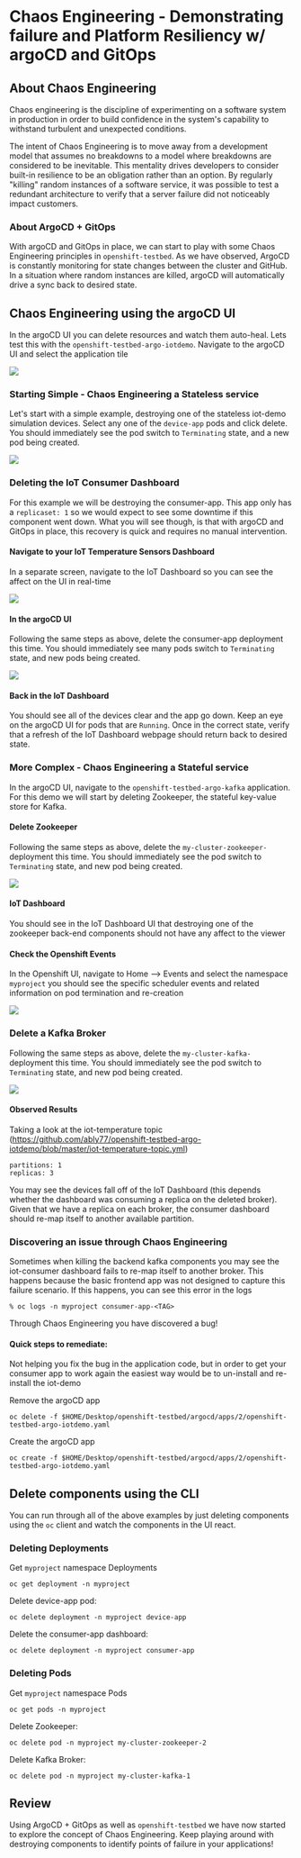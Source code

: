 # Chaos Engineering - Demonstrating failure and Platform Resiliency w/ argoCD and GitOps

## About Chaos Engineering
Chaos engineering is the discipline of experimenting on a software system in production in order to build confidence in the system's capability to withstand turbulent and unexpected conditions.

The intent of Chaos Engineering is to move away from a development model that assumes no breakdowns to a model where breakdowns are considered to be inevitable. This mentality drives developers to consider built-in resilience to be an obligation rather than an option. By regularly "killing" random instances of a software service, it was possible to test a redundant architecture to verify that a server failure did not noticeably impact customers.

### About ArgoCD + GitOps
With argoCD and GitOps in place, we can start to play with some Chaos Engineering principles in `openshift-testbed`. As we have observed, ArgoCD is constantly monitoring for state changes between the cluster and GitHub. In a situation where random instances are killed, argoCD will automatically drive a sync back to desired state.

## Chaos Engineering using the argoCD UI
In the argoCD UI you can delete resources and watch them auto-heal. Lets test this with the `openshift-testbed-argo-iotdemo`. Navigate to the argoCD UI and select the application tile

![](https://github.com/ably77/Standard-OCP-Workshop/blob/master/resources/chaos1.png)

### Starting Simple - Chaos Engineering a Stateless service
Let's start with a simple example, destroying one of the stateless iot-demo simulation devices. Select any one of the `device-app` pods and click delete. You should immediately see the pod switch to `Terminating` state, and a new pod being created.

![](https://github.com/ably77/Standard-OCP-Workshop/blob/master/resources/chaos2.png)

### Deleting the IoT Consumer Dashboard
For this example we will be destroying the consumer-app. This app only has a `replicaset: 1` so we would expect to see some downtime if this component went down. What you will see though, is that with argoCD and GitOps in place, this recovery is quick and requires no manual intervention.

#### Navigate to your IoT Temperature Sensors Dashboard
In a separate screen, navigate to the IoT Dashboard so you can see the affect on the UI in real-time

![](https://github.com/ably77/Standard-OCP-Workshop/blob/master/resources/iotdashboard1.png)

#### In the argoCD UI
Following the same steps as above, delete the consumer-app deployment this time. You should immediately see many pods switch to `Terminating` state, and new pods being created.

![](https://github.com/ably77/Standard-OCP-Workshop/blob/master/resources/chaos3.png)

#### Back in the IoT Dashboard
You should see all of the devices clear and the app go down. Keep an eye on the argoCD UI for pods that are `Running`. Once in the correct state, verify that a refresh of the IoT Dashboard webpage should return back to desired state.

### More Complex - Chaos Engineering a Stateful service
In the argoCD UI, navigate to the `openshift-testbed-argo-kafka` application. For this demo we will start by deleting Zookeeper, the stateful key-value store for Kafka.

#### Delete Zookeeper
Following the same steps as above, delete the `my-cluster-zookeeper-` deployment this time. You should immediately see the pod switch to `Terminating` state, and new pod being created.

![](https://github.com/ably77/Standard-OCP-Workshop/blob/master/resources/chaos4.png)

#### IoT Dashboard
You should see in the IoT Dashboard UI that destroying one of the zookeeper back-end components should not have any affect to the viewer

#### Check the Openshift Events
In the Openshift UI, navigate to Home --> Events and select the namespace `myproject` you should see the specific scheduler events and related information on pod termination and re-creation

![](https://github.com/ably77/Standard-OCP-Workshop/blob/master/resources/chaos5.png)

### Delete a Kafka Broker
Following the same steps as above, delete the `my-cluster-kafka-` deployment this time. You should immediately see the pod switch to `Terminating` state, and new pod being created.

![](https://github.com/ably77/Standard-OCP-Workshop/blob/master/resources/chaos6.png)

#### Observed Results
Taking a look at the iot-temperature topic (https://github.com/ably77/openshift-testbed-argo-iotdemo/blob/master/iot-temperature-topic.yml)
```
partitions: 1
replicas: 3
```

You may see the devices fall off of the IoT Dashboard (this depends whether the dashboard was consuming a replica on the deleted broker). Given that we have a replica on each broker, the consumer dashboard should re-map itself to another available partition.

### Discovering an issue through Chaos Engineering
Sometimes when killing the backend kafka components you may see the iot-consumer dashboard fails to re-map itself to another broker. This happens because the basic frontend app was not designed to capture this failure scenario. If this happens, you can see this error in the logs
```
% oc logs -n myproject consumer-app-<TAG>
```

Through Chaos Engineering you have discovered a bug!

#### Quick steps to remediate:
Not helping you fix the bug in the application code, but in order to get your consumer app to work again the easiest way would be to un-install and re-install the iot-demo

Remove the argoCD app
```
oc delete -f $HOME/Desktop/openshift-testbed/argocd/apps/2/openshift-testbed-argo-iotdemo.yaml
```

Create the argoCD app
```
oc create -f $HOME/Desktop/openshift-testbed/argocd/apps/2/openshift-testbed-argo-iotdemo.yaml
```

## Delete components using the CLI
You can run through all of the above examples by just deleting components using the `oc` client and watch the components in the UI react.

### Deleting Deployments
Get `myproject` namespace Deployments
```
oc get deployment -n myproject
```

Delete device-app pod:
```
oc delete deployment -n myproject device-app
```

Delete the consumer-app dashboard:
```
oc delete deployment -n myproject consumer-app
```

### Deleting Pods
Get `myproject` namespace Pods
```
oc get pods -n myproject
```

Delete Zookeeper:
```
oc delete pod -n myproject my-cluster-zookeeper-2
```

Delete Kafka Broker:
```
oc delete pod -n myproject my-cluster-kafka-1
```

## Review
Using ArgoCD + GitOps as well as `openshift-testbed` we have now started to explore the concept of Chaos Engineering. Keep playing around with destroying components to identify points of failure in your applications!
